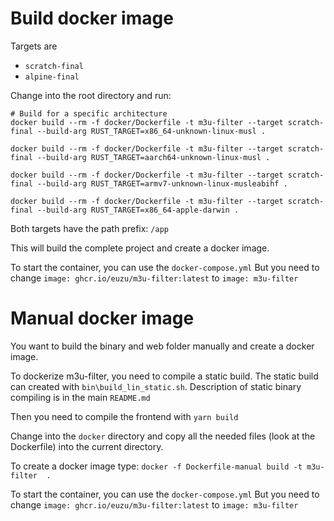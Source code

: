 # Build docker image

Targets are
- `scratch-final`
- `alpine-final`

Change into the root directory and run:

```shell
# Build for a specific architecture
docker build --rm -f docker/Dockerfile -t m3u-filter --target scratch-final --build-arg RUST_TARGET=x86_64-unknown-linux-musl .

docker build --rm -f docker/Dockerfile -t m3u-filter --target scratch-final --build-arg RUST_TARGET=aarch64-unknown-linux-musl .

docker build --rm -f docker/Dockerfile -t m3u-filter --target scratch-final --build-arg RUST_TARGET=armv7-unknown-linux-musleabihf .

docker build --rm -f docker/Dockerfile -t m3u-filter --target scratch-final --build-arg RUST_TARGET=x86_64-apple-darwin .
```
Both targets have the path prefix: `/app`  

This will build the complete project and create a docker image.

To start the container, you can use the `docker-compose.yml`
But you need to change `image: ghcr.io/euzu/m3u-filter:latest` to `image: m3u-filter`

# Manual docker image

You want to build the binary and web folder manually and create a docker image. 

To dockerize m3u-filter, you need to compile a static build.
The static build can created with `bin\build_lin_static.sh`. 
Description of static binary compiling is in the main `README.md`

Then you need to compile the frontend with `yarn build`

Change into the `docker` directory and copy all the needed files (look at the Dockerfile) into the current directory.

To create a docker image type:
`docker -f Dockerfile-manual build -t m3u-filter  .`

To start the container, you can use the `docker-compose.yml`
But you need to change `image: ghcr.io/euzu/m3u-filter:latest` to `image: m3u-filter`
